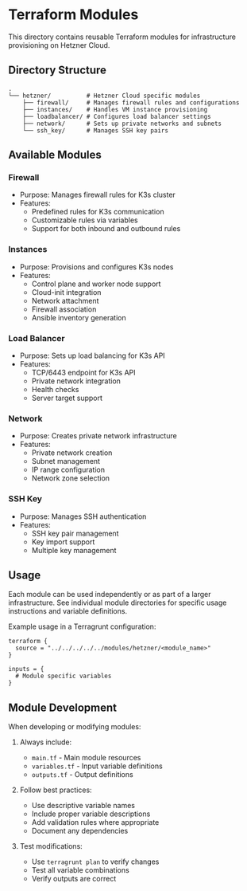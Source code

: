 # Terraform Modules

This directory contains reusable Terraform modules for infrastructure provisioning on Hetzner Cloud.

## Directory Structure

```
.
└── hetzner/          # Hetzner Cloud specific modules
    ├── firewall/     # Manages firewall rules and configurations
    ├── instances/    # Handles VM instance provisioning
    ├── loadbalancer/ # Configures load balancer settings
    ├── network/      # Sets up private networks and subnets
    └── ssh_key/      # Manages SSH key pairs
```

## Available Modules

### Firewall
- Purpose: Manages firewall rules for K3s cluster
- Features:
  - Predefined rules for K3s communication
  - Customizable rules via variables
  - Support for both inbound and outbound rules

### Instances
- Purpose: Provisions and configures K3s nodes
- Features:
  - Control plane and worker node support
  - Cloud-init integration
  - Network attachment
  - Firewall association
  - Ansible inventory generation

### Load Balancer
- Purpose: Sets up load balancing for K3s API
- Features:
  - TCP/6443 endpoint for K3s API
  - Private network integration
  - Health checks
  - Server target support

### Network
- Purpose: Creates private network infrastructure
- Features:
  - Private network creation
  - Subnet management
  - IP range configuration
  - Network zone selection

### SSH Key
- Purpose: Manages SSH authentication
- Features:
  - SSH key pair management
  - Key import support
  - Multiple key management

## Usage

Each module can be used independently or as part of a larger infrastructure. See individual module directories for specific usage instructions and variable definitions.

Example usage in a Terragrunt configuration:

```hcl
terraform {
  source = "../../../../../modules/hetzner/<module_name>"
}

inputs = {
  # Module specific variables
}
```

## Module Development

When developing or modifying modules:

1. Always include:
   - `main.tf` - Main module resources
   - `variables.tf` - Input variable definitions
   - `outputs.tf` - Output definitions

2. Follow best practices:
   - Use descriptive variable names
   - Include proper variable descriptions
   - Add validation rules where appropriate
   - Document any dependencies

3. Test modifications:
   - Use `terragrunt plan` to verify changes
   - Test all variable combinations
   - Verify outputs are correct
